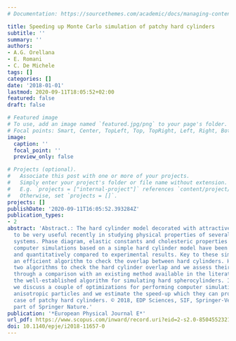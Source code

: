 ```yaml
---
# Documentation: https://sourcethemes.com/academic/docs/managing-content/

title: Speeding up Monte Carlo simulation of patchy hard cylinders
subtitle: ''
summary: ''
authors:
- A.G. Orellana
- E. Romani
- C. De Michele
tags: []
categories: []
date: '2018-01-01'
lastmod: 2020-09-11T18:05:52+02:00
featured: false
draft: false

# Featured image
# To use, add an image named `featured.jpg/png` to your page's folder.
# Focal points: Smart, Center, TopLeft, Top, TopRight, Left, Right, BottomLeft, Bottom, BottomRight.
image:
  caption: ''
  focal_point: ''
  preview_only: false

# Projects (optional).
#   Associate this post with one or more of your projects.
#   Simply enter your project's folder or file name without extension.
#   E.g. `projects = ["internal-project"]` references `content/project/deep-learning/index.md`.
#   Otherwise, set `projects = []`.
projects: []
publishDate: '2020-09-11T16:05:52.393284Z'
publication_types:
- 2
abstract: 'Abstract.: The hard cylinder model decorated with attractive patches proved
  to be very useful recently in studying physical properties of several colloidal
  systems. Phase diagram, elastic constants and cholesteric properties obtained from
  computer simulations based on a simple hard cylinder model have been all successfully
  and quantitatively compared to experimental results. Key to these simulations is
  an efficient algorithm to check the overlap between hard cylinders. Here, we propose
  two algorithms to check the hard cylinder overlap and we assess their efficiency
  through a comparison with an existing method available in the literature and with
  the well-established algorithm for simulating hard spherocylinders. In addition,
  we discuss a couple of optimizations for performing computer simulations of patchy
  anisotropic particles and we estimate the speed-up which they can provide in the
  case of patchy hard cylinders. © 2018, EDP Sciences, SIF, Springer-Verlag GmbH Germany,
  part of Springer Nature.'
publication: '*European Physical Journal E*'
url_pdf: https://www.scopus.com/inward/record.uri?eid=2-s2.0-85045523213&doi=10.1140%2fepje%2fi2018-11657-0&partnerID=40&md5=01887f5421bed3eb05027126bbcb42a3
doi: 10.1140/epje/i2018-11657-0
---
```

